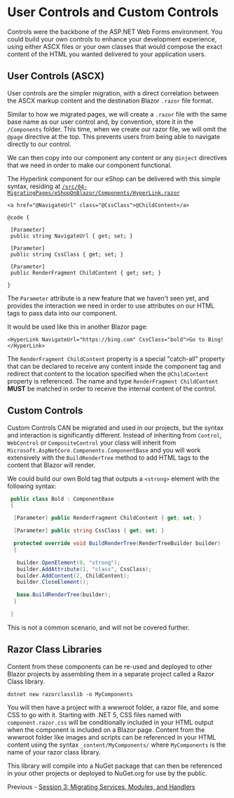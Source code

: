 # User Controls and Custom Controls

Controls were the backbone of the ASP.NET Web Forms environment.  You could build your own controls to enhance your development experience, using either ASCX files or your own classes that would compose the exact content of the HTML you wanted delivered to your application users.

## User Controls (ASCX)

User controls are the simpler migration, with a direct correlation between the ASCX markup content and the destination Blazor `.razor` file format.

Similar to how we migrated pages, we will create a `.razor` file with the same base name as our user control and, by convention, store it in the `/Components` folder.  This time, when we create our razor file, we will omit the `@page` directive at the top.  This prevents users from being able to navigate directly to our control.

We can then copy into our component any content or any `@inject` directives that we need in order to make our component functional.  

The Hyperlink component for our eShop can be delivered with this simple syntax, residing at [`/src/04-MigratingPages/eShopOnBlazor/Components/HyperLink.razor`](/src/04-MigratingPages/eShopOnBlazor/Components/HyperLink.razor)

```razor
<a href="@NavigateUrl" class="@CssClass">@ChildContent</a>

@code {

 [Parameter]
 public string NavigateUrl { get; set; }

 [Parameter]
 public string CssClass { get; set; }

 [Parameter]
 public RenderFragment ChildContent { get; set; }

}
```

The `Parameter` attribute is a new feature that we haven't seen yet, and provides the interaction we need in order to use attributes on our HTML tags to pass data into our component.

It would be used like this in another Blazor page:

```razor
<HyperLink NavigateUrl="https://bing.com" CssClass="bold">Go to Bing!</HyperLink>
```

The `RenderFragment ChildContent` property is a special "catch-all" property that can be declared to receive any content inside the component tag and redirect that content to the location specified when the `@ChildContent` property is referenced.  The name and type `RenderFragment ChildContent` **MUST** be matched in order to receive the internal content of the control.

## Custom Controls

Custom Controls CAN be migrated and used in our projects, but the syntax and interaction is significantly different.  Instead of inheriting from `Control`, `WebControl` or `CompositeControl` your class will inherit from `Microsoft.AspNetCore.Components.ComponentBase` and you will work extensively with the `BuildRenderTree` method to add HTML tags to the content that Blazor will render.

We could build our own Bold tag that outputs a `<strong>` element with the following syntax:

```csharp
 public class Bold : ComponentBase
 {

  [Parameter] public RenderFragment ChildContent { get; set; }

  [Parameter] public string CssClass { get; set; }

  protected override void BuildRenderTree(RenderTreeBuilder builder)
  {

   builder.OpenElement(0, "strong");
   builder.AddAttribute(1, "class", CssClass);
   builder.AddContent(2, ChildContent);
   builder.CloseElement();

   base.BuildRenderTree(builder);
  }

 }
```

This is not a common scenario, and will not be covered further.

## Razor Class Libraries

Content from these components can be re-used and deployed to other Blazor projects by assembling them in a separate project called a Razor Class library.

```dotnetcli
dotnet new razorclasslib -o MyComponents
```

You will then have a project with a wwwroot folder, a razor file, and some CSS to go with it.  Starting with .NET 5, CSS files named with `component.razor.css` will be conditionally included in your HTML output when the component is included on a Blazor page. Content from the wwwroot folder like images and scripts can be referenced in your HTML content using the syntax `_content/MyComponents/` where `MyComponents` is the name of your razor class library.

This library will compile into a NuGet package that can then be referenced in your other projects or deployed to NuGet.org for use by the public.

Previous - [Session 3: Migrating Services, Modules, and Handlers](06-migrating-other.md)